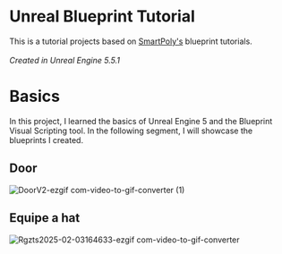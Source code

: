 # Unreal Blueprint Tutorial
This is a tutorial projects based on [SmartPoly's](https://www.youtube.com/@SmartPoly) blueprint tutorials. <br><br>
*Created in Unreal Engine 5.5.1*

# Basics
In this project, I learned the basics of Unreal Engine 5 and the Blueprint Visual Scripting tool. In the following segment, I will showcase the blueprints I created.

## Door
![DoorV2-ezgif com-video-to-gif-converter (1)](https://github.com/user-attachments/assets/2bcba5de-2364-413e-b757-98f1979b1e8b)

## Equipe a hat
![Rgzts2025-02-03164633-ezgif com-video-to-gif-converter](https://github.com/user-attachments/assets/34a4225b-61d0-4a46-a8dc-cdcf41adb6f7)


